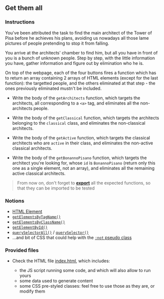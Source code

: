 ## Get them all

### Instructions

You've been attributed the task to find the main architect of the Tower of Pisa before he achieves his plans, avoiding us nowadays all those lame pictures of people pretending to stop it from falling.

You arrive at the architects' chamber to find him, but all you have in front of you is a bunch of unknown people.
Step by step, with the little information you have, gather information and figure out by elimination who he is.

On top of the webpage, each of the four buttons fires a function which has to return an array containing 2 arrays of HTML elements (except for the last function): the targetted people, and the others eliminated at that step - the ones previously eliminated mustn't be included.

- Write the body of the `getArchitects` function, which targets the architects, all corresponding to a `<a>` tag, and eliminates all the non-architects people.

- Write the body of the `getClassical` function, which targets the architects belonging to the `classical` class, and eliminates the non-classical architects.

- Write the body of the `getActive` function, which targets the classical architects who are `active` in their class, and eliminates the non-active classical architects.

- Write the body of the `getBonannoPisano` function, which targets the architect you're looking for, whose `id` is `BonannoPisano` (return only this one as a single element, not an array), and eliminates all the remaining active classical architects.

> From now on, don't forget to [**export**](https://developer.mozilla.org/en-US/docs/Web/JavaScript/Reference/Statements/export) all the expected functions, so that they can be imported to be tested

### Notions

- [HTML Element](https://developer.mozilla.org/en-US/docs/Web/API/Element)
- [`getElementsByTagName()`](https://developer.mozilla.org/en-US/docs/Web/API/Document/getElementsByTagName)
- [`getElementsByClassName()`](https://developer.mozilla.org/en-US/docs/Web/API/Document/getElementsByClassName)
- [`getElementById()`](https://developer.mozilla.org/en-US/docs/Web/API/Document/getElementById)
- [`querySelectorAll()`](https://developer.mozilla.org/en-US/docs/Web/API/Document/querySelectorAll) / [`querySelector()`](https://developer.mozilla.org/en-US/docs/Web/API/Document/querySelector)
- ...and bit of CSS that could help with the [`:not` pseudo class](https://developer.mozilla.org/en-US/docs/Web/CSS/:not)

### Provided files

- Check the HTML file [index.html](/public/subjects/get-them-all/index.html), which includes:

  - the JS script running some code, and which will also allow to run yours
  - some data used to generate content
  - some CSS pre-styled classes: feel free to use those as they are, or modify them
